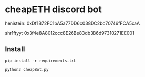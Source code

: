 # cheapETH discord bot

henistein: 0xDf1B72FC1bA5a77DD6c038DC2bc70746fFCA5caA

shr1ftyy: 0x3f4e8A8012ccc8E26Be83db3B6d97310271EE001 

## Install
```
pip install -r requirements.txt
```
```
python3 cheapBot.py
```
